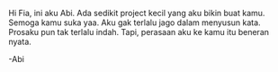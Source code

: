 Hi Fia, ini aku Abi.
Ada sedikit project kecil yang aku bikin buat kamu.
Semoga kamu suka yaa.
Aku gak terlalu jago dalam menyusun kata.
Prosaku pun tak terlalu indah.
Tapi, perasaan aku ke kamu itu beneran nyata.

-Abi

